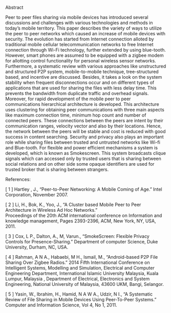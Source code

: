 Abstract

Peer to peer files sharing via mobile devices has introduced several discussions and challenges with various technologies and methods in today’s mobile territory. This paper describes the variety of ways to utilize the peer to peer networks which caused an increase of mobile devices with security. The evolution has started from Internet connection alloted by traditional mobile cellular telecommunication networks to free Internet connection through Wi-Fi technology, further extended by using blue-tooth. However, smart phones are assumed to be equipped with a zigbee modem for allotting control functionality for personal wireless sensor networks. Furthermore, a systematic review with various approaches like unstructured and structured P2P system, mobile-to-mobile technique, tree-structured based, and incentive are discussed. Besides, it takes a look on the system stability when frequent disconnections occur and on different types of applications that are used for sharing the files with less delay time. This prevents the bandwidth from duplicate traffic and overhead signals. Moreover, for rapid development of the mobile peer to peer communications hierarchical architecture is developed. This architecture uses clustering for obtaining peer communications with three main aspects like maximum connection time, minimum hop count and number of connected peers. These connections between the peers are intent by their communication ranges, velocity vector and also by their locations. Hence, the network between the peers will be stable and cost is reduced with good success in content searching. Security and privacy also plays an important role while sharing files between trusted and untrusted networks like Wi-fi and Blue-tooth. For flexible and power efficient mechanisms a system is developed, which is known as Smokescreen. This system broadcasts clique signals which can accessed only by trusted users that is sharing between social relations and on other side some opaque identifiers are used for trusted broker that is sharing between strangers.

References:

[ 1 ]  Hartley , J., “Peer-to-Peer Networking: A Mobile Coming of Age.” Intel Corporation, November 2007.

[ 2 ]  Li, H., Bok, K., Yoo, J., “A Cluster based Mobile Peer to Peer Architecture in Wireless Ad Hoc Networks.”    
       Proceedings of the 20th ACM international conference on Information and knowledge management, Pages 2393-2396,
       ACM, New York, NY, USA, 2011.
       
[ 3 ]  Cox, L P., Dalton, A., M, Varun., “SmokeScreen: Flexible Privacy Controls for Presence-Sharing.” Department of         computer Science, Duke University, Durham, NC, USA.

[ 4 ]  Rahman, A N A., Habaebi, M H., Ismail, M., “Android-based P2P File Sharing Over Zigbee Radios.” 2014 Fifth             International Conference on Intelligent Systems, Modelling and Simulation, Electrical and Computer Engineering
       Department, International Islamic University Malaysia, Kuala Lumpur, Malaysia , Department of Electrical,              Electronics and System Engineering, National University of Malaysia, 43600 UKM, Bangi, Selangor.  
       
[ 5 ]  Yasin, W., Ibrahim, H., Hamid, N A W A., Udzir, N I., “A Systematic Review of File Sharing in Mobile Devices           Using Peer-To-Peer Systems.” Computer and Information Science, Vol 4, No 1, 2011.
